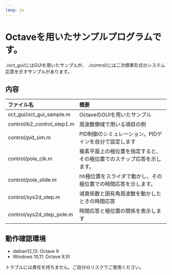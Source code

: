 ```yaml
---
lang: ja
---
```

# Octaveを用いたサンプルプログラムです。

./oct_gui/にはGUIを用いたサンプルが、
./control/には二次標準形式のシステム応答を示すサンプルがあります。

## 内容

|ファイル名|概要|
|:------------------|:----------------------|
| oct_gui/oct_gui_sample.m   | OctaveのGUIを用いたサンプル                 |
| control/b2_control_step1.m | 周波数領域で用いる項目の例                   |
| control/pid_sim.m          | PID制御のシミュレーション。PIDゲインを自分で設定します         |
| control/pole_clk.m         | 複素平面上の極位置を指定すると、その極位置でのステップ応答を示します。 |
| control/pole_slide.m       | hh極位置をスライダで動かし、その極位置での時間応答を示します。         |
| control/sys2d_step.m       | 減衰係数と固有角周波数を動かしたときの時間応答                         |
| control/sys2d_step_pole.m  | 時間応答と極位置の関係を表示します                                     |

## 動作確認環境
- debian12,13:  Octave 9
- Windows 10,11:  Octave 9,10

トラブルには責任を持ちません。ご自分のリスクでご使用ください。
